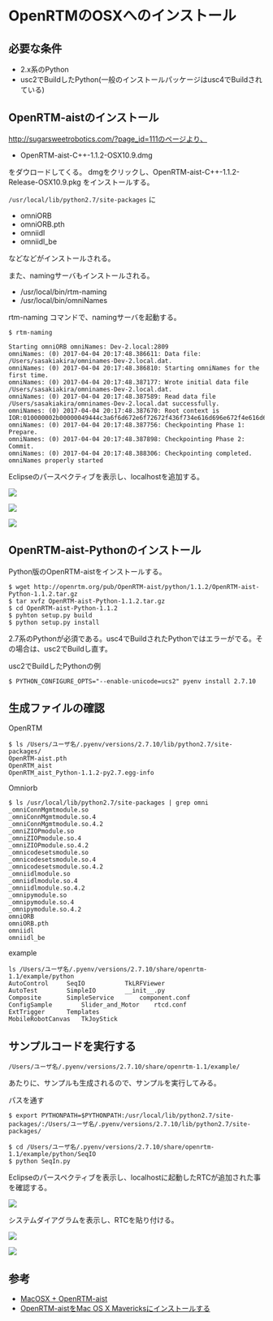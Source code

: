 # OpenRTMのOSXへのインストール

## 必要な条件

* 2.x系のPython
* usc2でBuildしたPython(一般のインストールパッケージはusc4でBuildされている)
 
## OpenRTM-aistのインストール

http://sugarsweetrobotics.com/?page_id=111のページより、

* OpenRTM-aist-C++-1.1.2-OSX10.9.dmg

をダウロードしてくる。
dmgをクリックし、OpenRTM-aist-C++-1.1.2-Release-OSX10.9.pkg をインストールする。


`/usr/local/lib/python2.7/site-packages` に

* omniORB
* omniORB.pth
* omniidl
* omniidl_be

などなどがインストールされる。

また、namingサーバもインストールされる。

* /usr/local/bin/rtm-naming
* /usr/local/bin/omniNames

rtm-naming コマンドで、namingサーバを起動する。

```shell
$ rtm-naming 

Starting omniORB omniNames: Dev-2.local:2809
omniNames: (0) 2017-04-04 20:17:48.386611: Data file: /Users/sasakiakira/omninames-Dev-2.local.dat.
omniNames: (0) 2017-04-04 20:17:48.386810: Starting omniNames for the first time.
omniNames: (0) 2017-04-04 20:17:48.387177: Wrote initial data file /Users/sasakiakira/omninames-Dev-2.local.dat.
omniNames: (0) 2017-04-04 20:17:48.387589: Read data file /Users/sasakiakira/omninames-Dev-2.local.dat successfully.
omniNames: (0) 2017-04-04 20:17:48.387670: Root context is IOR:010000002b00000049444c3a6f6d672e6f72672f436f734e616d696e672f4e616d696e67436f6e746578744578743a312e300000010000000000000074000000010102000f00000031302e3230322e3136362e3133320000f90a00000b0000004e616d6553657276696365000300000000000000080000000100000000545441010000001c000000010000000100010001000000010001050901010001000000090101000354544108000000dc80e3580100a190
omniNames: (0) 2017-04-04 20:17:48.387756: Checkpointing Phase 1: Prepare.
omniNames: (0) 2017-04-04 20:17:48.387898: Checkpointing Phase 2: Commit.
omniNames: (0) 2017-04-04 20:17:48.388306: Checkpointing completed.
omniNames properly started
```

Eclipseの<RT System Editor>パースペクティブを表示し、localhostを追加する。

![](/img/dev101.png)

![](/img/dev102.png)

![](/img/dev103.png)


## OpenRTM-aist-Pythonのインストール

Python版のOpenRTM-aistをインストールする。

```shell
$ wget http://openrtm.org/pub/OpenRTM-aist/python/1.1.2/OpenRTM-aist-Python-1.1.2.tar.gz
$ tar xvfz OpenRTM-aist-Python-1.1.2.tar.gz 
$ cd OpenRTM-aist-Python-1.1.2
$ pyhton setup.py build
$ python setup.py install
```

2.7系のPythonが必須である。usc4でBuildされたPythonではエラーがでる。その場合は、usc2でBuildし直す。

usc2でBuildしたPythonの例

```
$ PYTHON_CONFIGURE_OPTS="--enable-unicode=ucs2" pyenv install 2.7.10
```

## 生成ファイルの確認

OpenRTM
```
$ ls /Users/ユーザ名/.pyenv/versions/2.7.10/lib/python2.7/site-packages/
OpenRTM-aist.pth
OpenRTM_aist
OpenRTM_aist_Python-1.1.2-py2.7.egg-info
```

Omniorb
```
$ ls /usr/local/lib/python2.7/site-packages | grep omni
_omniConnMgmtmodule.so
_omniConnMgmtmodule.so.4
_omniConnMgmtmodule.so.4.2
_omniZIOPmodule.so
_omniZIOPmodule.so.4
_omniZIOPmodule.so.4.2
_omnicodesetsmodule.so
_omnicodesetsmodule.so.4
_omnicodesetsmodule.so.4.2
_omniidlmodule.so
_omniidlmodule.so.4
_omniidlmodule.so.4.2
_omnipymodule.so
_omnipymodule.so.4
_omnipymodule.so.4.2
omniORB
omniORB.pth
omniidl
omniidl_be
```

example
```
ls /Users/ユーザ名/.pyenv/versions/2.7.10/share/openrtm-1.1/example/python
AutoControl		SeqIO			TkLRFViewer
AutoTest		SimpleIO		__init__.py
Composite		SimpleService		component.conf
ConfigSample		Slider_and_Motor	rtcd.conf
ExtTrigger		Templates
MobileRobotCanvas	TkJoyStick
```

## サンプルコードを実行する

`/Users/ユーザ名/.pyenv/versions/2.7.10/share/openrtm-1.1/example/`

あたりに、サンプルも生成されるので、サンプルを実行してみる。

パスを通す
```shell
$ export PYTHONPATH=$PYTHONPATH:/usr/local/lib/python2.7/site-packages/:/Users/ユーザ名/.pyenv/versions/2.7.10/lib/python2.7/site-packages/
```


```shell
$ cd /Users/ユーザ名/.pyenv/versions/2.7.10/share/openrtm-1.1/example/python/SeqIO
$ python SeqIn.py
```

Eclipseの<RT System Editor>パースペクティブを表示し、localhostに起動したRTCが追加された事を確認する。

![](/img/dev104.png)

システムダイアグラムを表示し、RTCを貼り付ける。

![](/img/dev105.png)

![](/img/dev106.png)


## 参考

* [MacOSX + OpenRTM-aist](http://ysuga.net/?p=206)
* [OpenRTM-aistをMac OS X Mavericksにインストールする](http://qiita.com/switchback_sus4/items/25a969fcc30da2cdff3b)


